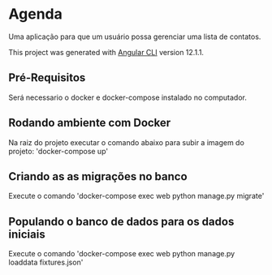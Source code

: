 # Agenda

Uma aplicação para que um usuário possa gerenciar uma lista de contatos.

This project was generated with [Angular CLI](https://github.com/angular/angular-cli) version 12.1.1.

## Pré-Requisitos

Será necessario o docker e docker-compose instalado no computador.

## Rodando ambiente com Docker

Na raiz do projeto executar o comando abaixo para subir a imagem do projeto:
'docker-compose up' 

## Criando as as migrações no banco

Execute o comando 'docker-compose exec web python manage.py migrate'


## Populando o banco de dados para os dados iniciais

Execute o comando 'docker-compose exec web python manage.py loaddata fixtures.json'
